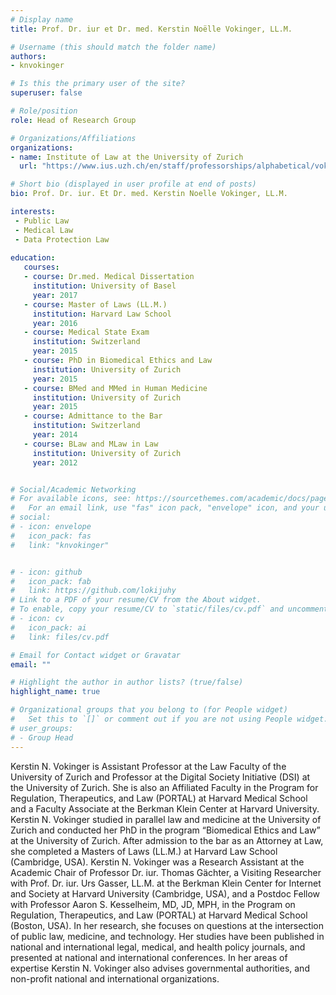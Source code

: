 ```yaml
---
# Display name
title: Prof. Dr. iur et Dr. med. Kerstin Noëlle Vokinger, LL.M.

# Username (this should match the folder name)
authors:
- knvokinger

# Is this the primary user of the site?
superuser: false

# Role/position
role: Head of Research Group

# Organizations/Affiliations
organizations:
- name: Institute of Law at the University of Zurich
  url: "https://www.ius.uzh.ch/en/staff/professorships/alphabetical/vokinger/vokinger.html"

# Short bio (displayed in user profile at end of posts)
bio: Prof. Dr. iur. Et Dr. med. Kerstin Noelle Vokinger, LL.M.

interests:
 - Public Law
 - Medical Law
 - Data Protection Law
 
education:
   courses:
   - course: Dr.med. Medical Dissertation
     institution: University of Basel
     year: 2017
   - course: Master of Laws (LL.M.)
     institution: Harvard Law School
     year: 2016
   - course: Medical State Exam
     institution: Switzerland
     year: 2015
   - course: PhD in Biomedical Ethics and Law
     institution: University of Zurich
     year: 2015
   - course: BMed and MMed in Human Medicine
     institution: University of Zurich
     year: 2015
   - course: Admittance to the Bar
     institution: Switzerland
     year: 2014
   - course: BLaw and MLaw in Law
     institution: University of Zurich
     year: 2012


# Social/Academic Networking
# For available icons, see: https://sourcethemes.com/academic/docs/page-builder/#icons
#   For an email link, use "fas" icon pack, "envelope" icon, and your uzh email up to before the '@'.
# social:
# - icon: envelope
#   icon_pack: fas
#   link: "knvokinger"


# - icon: github
#   icon_pack: fab
#   link: https://github.com/lokijuhy
# Link to a PDF of your resume/CV from the About widget.
# To enable, copy your resume/CV to `static/files/cv.pdf` and uncomment the lines below.
# - icon: cv
#   icon_pack: ai
#   link: files/cv.pdf

# Email for Contact widget or Gravatar
email: ""

# Highlight the author in author lists? (true/false)
highlight_name: true

# Organizational groups that you belong to (for People widget)
#   Set this to `[]` or comment out if you are not using People widget.
# user_groups:
# - Group Head
---
```


Kerstin N. Vokinger is Assistant Professor at the Law Faculty of the University of Zurich and Professor at the Digital Society Initiative (DSI) at the University of Zurich. She is also an Affiliated Faculty in the Program for Regulation, Therapeutics, and Law (PORTAL) at Harvard Medical School and a Faculty Associate at the Berkman Klein Center at Harvard University. 
Kerstin N. Vokinger studied in parallel law and medicine at the University of Zurich and conducted her PhD in the program “Biomedical Ethics and Law” at the University of Zurich. After admission to the bar as an Attorney at Law, she completed a Masters of Laws (LL.M.) at Harvard Law School (Cambridge, USA). 
Kerstin N. Vokinger was a Research Assistant at the Academic Chair of Professor Dr. iur. Thomas Gächter, a Visiting Researcher with Prof. Dr. iur. Urs Gasser, LL.M. at the Berkman Klein Center for Internet and Society at Harvard University (Cambridge, USA), and a Postdoc Fellow with Professor Aaron S. Kesselheim, MD, JD, MPH, in the Program on Regulation, Therapeutics, and Law (PORTAL) at Harvard Medical School (Boston, USA). 
In her research, she focuses on questions at the intersection of public law, medicine, and technology. Her studies have been published in national and international legal, medical, and health policy journals, and presented at national and international conferences. 
In her areas of expertise Kerstin N. Vokinger also advises governmental authorities, and non-profit national and international organizations. 
